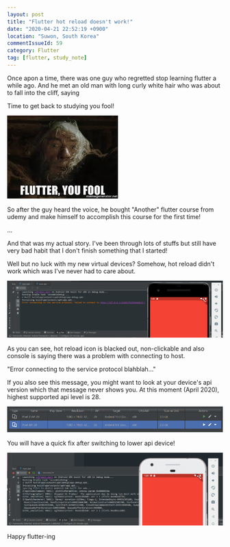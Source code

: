 ```yaml
---
layout: post
title: "Flutter hot reload doesn't work!"
date: "2020-04-21 22:52:19 +0900"
location: "Suwon, South Korea"
commentIssueId: 59
category: Flutter
tag: [flutter, study_note]
---
```


Once apon a time, there was one guy who regretted stop learning flutter a while ago. And he met an old man with long curly white hair who was about to fall into the cliff, saying

Time to get back to studying you fool!

![](/images/post59_flutter_you_fool.jpg)

So after the guy heard the voice, he bought "Another" flutter course from udemy and make himself to accomplish this course for the first time!

...

And that was my actual story. I've been through lots of stuffs but still have very bad habit that I don't finish something that I started!

Well but no luck with my new virtual devices? Somehow, hot reload didn't work which was I've never had to care about.

![](/images/post59_not_working.png)

As you can see, hot reload icon is blacked out, non-clickable and also console is saying there was a problem with connecting to host.

"Error connecting to the service protocol blahblah..."

If you also see this message, you might want to look at your device's api version which that message never shows you. At this moment (April 2020), highest supported api level is 28.

![](/images/post59_device_list.png)

You will have a quick fix after switching to lower api device!

![](/images/post59_now_it_works.png)

Happy flutter-ing
